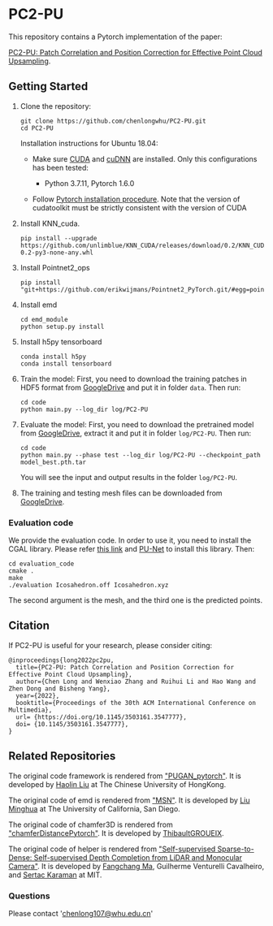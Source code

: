 # PC2-PU

This repository contains a Pytorch implementation of the paper:

[PC2-PU: Patch Correlation and Position Correction for Effective Point Cloud Upsampling](https://arxiv.org/abs/2109.09337).

## Getting Started

1. Clone the repository:

   ```shell
   git clone https://github.com/chenlongwhu/PC2-PU.git
   cd PC2-PU
   ```
   Installation instructions for Ubuntu 18.04:
   * Make sure <a href="https://docs.nvidia.com/cuda/cuda-installation-guide-linux/index.html">CUDA</a>  and <a href="https://docs.nvidia.com/deeplearning/sdk/cudnn-install/index.html">cuDNN</a> are installed. Only this configurations has been tested:

     - Python 3.7.11, Pytorch 1.6.0
    * Follow <a href="https://pytorch.org/">Pytorch installation procedure</a>. Note that the version of cudatoolkit must be strictly consistent with the version of CUDA

2. Install KNN_cuda.
    ```
    pip install --upgrade https://github.com/unlimblue/KNN_CUDA/releases/download/0.2/KNN_CUDA-0.2-py3-none-any.whl
    ```
3. Install Pointnet2_ops
    ```
    pip install "git+https://github.com/erikwijmans/Pointnet2_PyTorch.git/#egg=pointnet2_ops&subdirectory=pointnet2_ops_lib"
    ```

4. Install emd
    ```
    cd emd_module
    python setup.py install
    ```

5. Install h5py tensorboard
    ```
    conda install h5py
    conda install tensorboard
    ```

6. Train the model:
    First, you need to download the training patches in HDF5 format from [GoogleDrive](https://drive.google.com/drive/folders/1Mam85gXD9DTamltacgv8ZznSyDBbBovv?usp=sharing) and put it in folder `data`.
    Then run:
   ```shell
   cd code
   python main.py --log_dir log/PC2-PU
   ```

7. Evaluate the model:
    First, you need to download the pretrained model from [GoogleDrive](https://drive.google.com/file/d/1CebnBUtX2OsoPnBNtquUVfZmgqRQPfhm/view?usp=sharing), extract it and put it in folder `log/PC2-PU`.
    Then run:
   ```shell
   cd code
   python main.py --phase test --log_dir log/PC2-PU --checkpoint_path model_best.pth.tar
   ```
   You will see the input and output results in the folder `log/PC2-PU`.

8. The training and testing mesh files can be downloaded from [GoogleDrive](https://drive.google.com/open?id=1BNqjidBVWP0_MUdMTeGy1wZiR6fqyGmC).

### Evaluation code
We provide the evaluation code. In order to use it, you need to install the CGAL library. Please refer [this link](https://www.cgal.org/download/linux.html) and  [PU-Net](https://github.com/yulequan/PU-Net) to install this library.
Then:
   ```shell
   cd evaluation_code
   cmake .
   make
   ./evaluation Icosahedron.off Icosahedron.xyz
   ```
The second argument is the mesh, and the third one is the predicted points.

## Citation

If PC2-PU is useful for your research, please consider citing:

    @inproceedings{long2022pc2pu,
      title={PC2-PU: Patch Correlation and Position Correction for Effective Point Cloud Upsampling},
      author={Chen Long and Wenxiao Zhang and Ruihui Li and Hao Wang and Zhen Dong and Bisheng Yang},
      year={2022},
      booktitle={Proceedings of the 30th ACM International Conference on Multimedia},
      url= {https://doi.org/10.1145/3503161.3547777},
      doi= {10.1145/3503161.3547777},
    }

## Related Repositories
The original code framework is rendered from ["PUGAN_pytorch"](https://github.com/UncleMEDM/PUGAN-pytorch). It is developed by [Haolin Liu](https://github.com/UncleMEDM) at The Chinese University of HongKong.

The original code of emd is rendered from ["MSN"](https://github.com/Colin97/MSN-Point-Cloud-Completion). It is developed by [Liu Minghua](http://cseweb.ucsd.edu/~mil070/) at The University of California, San Diego.

The original code of chamfer3D is rendered from ["chamferDistancePytorch"](https://github.com/ThibaultGROUEIX/ChamferDistancePytorch/tree/master/chamfer3D). It is developed by [ThibaultGROUEIX](http://imagine.enpc.fr/~groueixt).

The original code of helper is rendered from ["Self-supervised Sparse-to-Dense:  Self-supervised Depth Completion from LiDAR and Monocular Camera"](https://github.com/fangchangma/self-supervised-depth-completion). It is developed by [Fangchang Ma](http://www.mit.edu/~fcma/), Guilherme Venturelli Cavalheiro, and [Sertac Karaman](http://karaman.mit.edu/) at MIT.

### Questions

Please contact 'chenlong107@whu.edu.cn'
